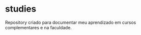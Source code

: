 # studies

Repository criado para documentar meu aprendizado em cursos complementares e na faculdade.

